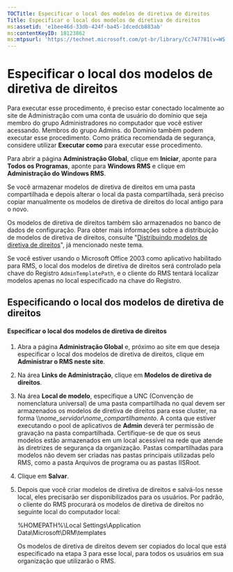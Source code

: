 ```yaml
---
TOCTitle: Especificar o local dos modelos de diretiva de direitos
Title: Especificar o local dos modelos de diretiva de direitos
ms:assetid: 'e1bee46d-33db-424f-ba45-1dcedcb883ab'
ms:contentKeyID: 18123862
ms:mtpsurl: 'https://technet.microsoft.com/pt-br/library/Cc747781(v=WS.10)'
---
```


Especificar o local dos modelos de diretiva de direitos
=======================================================

Para executar esse procedimento, é preciso estar conectado localmente ao site de Administração com uma conta de usuário do domínio que seja membro do grupo Administradores no computador que você estiver acessando. Membros do grupo Admins. do Domínio também podem executar esse procedimento. Como prática recomendada de segurança, considere utilizar **Executar como** para executar esse procedimento.

Para abrir a página **Administração Global**, clique em **Iniciar**, aponte para **Todos os Programas**, aponte para **Windows RMS** e clique em **Administração do Windows RMS**.

Se você armazenar modelos de diretiva de direitos em uma pasta compartilhada e depois alterar o local da pasta compartilhada, será preciso copiar manualmente os modelos de diretiva de direitos do local antigo para o novo.

Os modelos de diretiva de direitos também são armazenados no banco de dados de configuração. Para obter mais informações sobre a distribuição de modelos de diretiva de direitos, consulte "[Distribuindo modelos de diretiva de direitos](https://technet.microsoft.com/ae6fa26f-d744-4ac9-9eb1-728ffab87bfe)", já mencionado neste tema.

Se você estiver usando o Microsoft Office 2003 como aplicativo habilitado para RMS, o local dos modelos de diretiva de direitos será controlado pela chave do Registro `AdminTemplatePath`, e o cliente do RMS tentará localizar modelos apenas no local especificado na chave do Registro.

Especificando o local dos modelos de diretiva de direitos
---------------------------------------------------------

#### Especificar o local dos modelos de diretiva de direitos

1.  Abra a página **Administração Global** e, próximo ao site em que deseja especificar o local dos modelos de diretiva de direitos, clique em **Administrar o RMS neste site**.

2.  Na área **Links de Administração**, clique em **Modelos de diretiva de direitos**.

3.  Na área **Local de modelo**, especifique a UNC (Convenção de nomenclatura universal) de uma pasta compartilhada no qual devem ser armazenados os modelos de diretiva de direitos para esse cluster, na forma \\\\*nome\_servidor*\\*nome\_compartilhamento*. A conta que estiver executando o pool de aplicativos de **Admin** deverá ter permissão de gravação na pasta compartilhada. Certifique-se de que os seus modelos estão armazenados em um local acessível na rede que atende às diretrizes de segurança da organização. Pastas compartilhadas para modelos não devem ser criadas nas pastas principais utilizadas pelo RMS, como a pasta Arquivos de programa ou as pastas IISRoot.

4.  Clique em **Salvar**.

5.  Depois que você criar modelos de diretiva de direitos e salvá-los nesse local, eles precisarão ser disponibilizados para os usuários. Por padrão, o cliente do RMS procurará os modelos de diretiva de direitos no seguinte local do computador local:

    %HOMEPATH%\\Local Settings\\Application Data\\Microsoft\\DRM\\templates

    Os modelos de diretiva de direitos devem ser copiados do local que está especificado na etapa 3 para esse local, para todos os usuários em sua organização que utilizarão o RMS.
